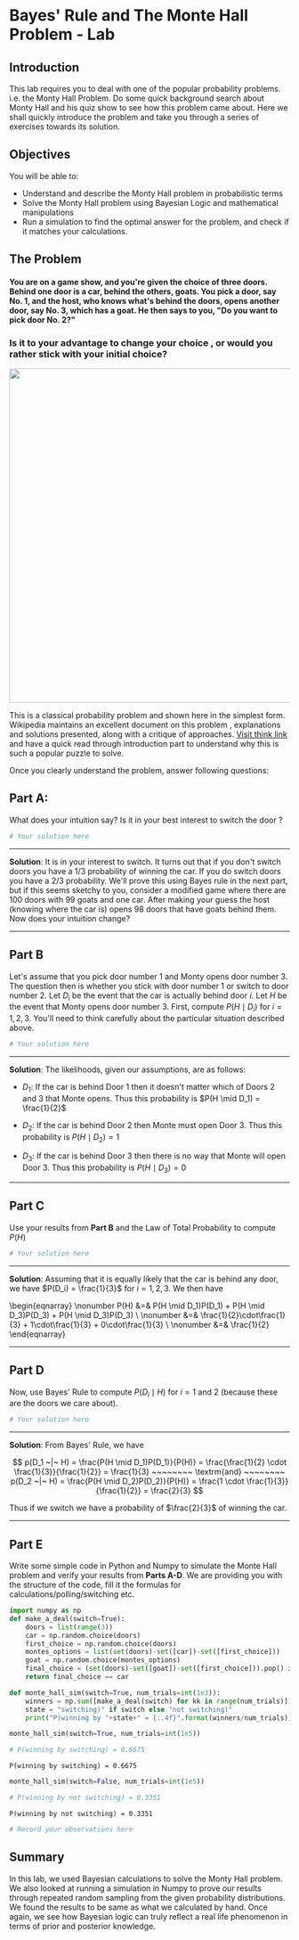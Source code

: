
#  Bayes' Rule and The Monte Hall Problem - Lab

## Introduction

This lab requires you to deal with one of the popular probability problems. i.e. the Monty Hall Problem. Do some quick background search about Monty Hall and his quiz show to see how this problem came about. Here we shall quickly introduce the problem and take you through a series of exercises towards its solution.

## Objectives

You will be able to:
* Understand and describe the Monty Hall problem in probabilistic terms
* Solve the Monty Hall problem using Bayesian Logic and mathematical manipulations
* Run a simulation to find the optimal answer for the problem, and check if it matches your calculations.

## The Problem

#### You are on a game show, and you're given the choice of three doors.  Behind one door is a car, behind the others, goats. You pick a door, say No. 1, and the host, who knows what's behind the doors, opens another door, say No. 3, which has a goat. He then says to you, "Do you want to pick door No. 2?" 

### Is it to your advantage to change your choice , or would you rather stick with your initial choice?

<img src="https://i.ytimg.com/vi/4Lb-6rxZxx0/maxresdefault.jpg" width=600>

This is a classical probability problem and shown here in the simplest form. Wikipedia maintains an excellent document on this problem , explanations and solutions presented, along with a critique of approaches. [Visit think link](https://en.wikipedia.org/wiki/Monty_Hall_problem) and have a quick read through introduction part to understand why this is such a popular puzzle to solve. 

Once you clearly understand the problem, answer following questions:


## Part A: 
What does your intuition say?  Is it in your best interest to switch the door ? 


```python
# Your solution here  
```

***
**Solution**:  It is in your interest to switch.  It turns out that if you don't switch doors you have a 1/3 probability of winning the car.  If you do switch doors you have a 2/3 probability.  We'll prove this using Bayes rule in the next part, but if this seems sketchy to you, consider a modified game where there are 100 doors with 99 goats and one car.  After making your guess the host (knowing where the car is) opens 98 doors that have goats behind them.  Now does your intuition change? 
***

## Part B
Let's assume that you pick door number 1 and Monty opens door number 3.  The question then is whether you stick with door number 1 or switch to door number 2. Let $D_i$ be the event that the car is actually behind door $i$.  Let $H$ be the event that Monty opens door number 3. First, compute $P(H \mid D_i)$ for $i=1,2,3$.  You'll need to think carefully about the particular situation described above.


```python
# Your solution here 
```

***
**Solution**: The likelihoods, given our assumptions, are as follows: 

- $D_1$: If the car is behind Door 1 then it doesn't matter which of Doors 2 and 3 that Monte opens.  Thus this probability is $P(H \mid D_1) = \frac{1}{2}$

- $D_2$: If the car is behind Door 2 then Monte must open Door 3.  Thus this probability is $P(H \mid D_2) = 1$

- $D_3$: If the car is behind Door 3 then there is no way that Monte will open Door 3.  Thus this probability is $P(H \mid D_3) = 0$

***

## Part C
Use your results from **Part B** and the Law of Total Probability to compute $P(H)$


```python
# Your solution here 
```

***
**Solution**: Assuming that it is equally likely that the car is behind any door, we have $P(D_i) = \frac{1}{3}$ for $i=1, 2, 3$. We then have 

\begin{eqnarray}
\nonumber P(H) &=& P(H \mid D_1)P(D_1) + P(H \mid D_3)P(D_3) + P(H \mid D_3)P(D_3) \\
\nonumber      &=& \frac{1}{2}\cdot\frac{1}{3} + 1\cdot\frac{1}{3} + 0\cdot\frac{1}{3} \\ 
\nonumber      &=& \frac{1}{2}
\end{eqnarray}

***

## Part D 
Now, use Bayes' Rule to compute $P(D_i \mid H)$ for $i=1$ and $2$ (because these are the doors we care about). 


```python
# Your solution here
```

***
**Solution**: From Bayes' Rule, we have 

$$
p(D_1 ~|~ H) = \frac{P(H \mid D_1)P(D_1)}{P(H)} = \frac{\frac{1}{2} \cdot \frac{1}{3}}{\frac{1}{2}} = \frac{1}{3} ~~~~~~~~ \textrm{and} ~~~~~~~~
p(D_2 ~|~ H) = \frac{P(H \mid D_2)P(D_2)}{P(H)}  = \frac{1 \cdot \frac{1}{3}}{\frac{1}{2}} = \frac{2}{3}
$$

Thus if we switch we have a probability of $\frac{2}{3}$ of winning the car. 

***

## Part E

Write some simple code in Python and Numpy to simulate the Monte Hall problem and verify your results from **Parts A-D**. We are providing you with the structure of the code, fill it the formulas for calculations/polling/switching etc. 


```python
import numpy as np 
def make_a_deal(switch=True):
    doors = list(range(3))
    car = np.random.choice(doors)
    first_choice = np.random.choice(doors)
    montes_options = list(set(doors)-set([car])-set([first_choice]))
    goat = np.random.choice(montes_options)
    final_choice = (set(doors)-set([goat])-set([first_choice])).pop() if switch else first_choice
    return final_choice == car

def monte_hall_sim(switch=True, num_trials=int(1e3)): 
    winners = np.sum([make_a_deal(switch) for kk in range(num_trials)])
    state = "switching)" if switch else "not switching)"
    print("P(winning by "+state+" = {:.4f}".format(winners/num_trials))
```


```python
monte_hall_sim(switch=True, num_trials=int(1e5))

# P(winning by switching) = 0.6675
```

    P(winning by switching) = 0.6675



```python
monte_hall_sim(switch=False, num_trials=int(1e5))

# P(winning by not switching) = 0.3351
```

    P(winning by not switching) = 0.3351



```python
# Record your observations here 
```

## Summary 

In this lab, we used Bayesian calculations to solve the Monty Hall problem. We also looked at running a simulation in Numpy to prove our results through repeated random sampling from the given probability distributions. We found the results to be same as what we calculated by hand. Once again, we see how Bayesian logic can truly reflect a real life phenomenon in terms of prior and posterior knowledge. 
